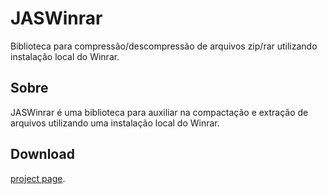 # JASWinrar
Biblioteca para compressão/descompressão de arquivos zip/rar utilizando instalação local do Winrar.

## Sobre
JASWinrar é uma biblioteca para auxiliar na compactação e extração de arquivos utilizando uma instalação local do
Winrar.

## Download
[project page](https://github.com/juliansantosinfo/JASWinrar/).
